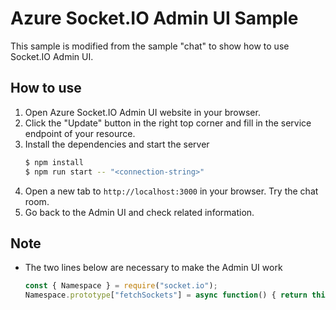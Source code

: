 
# Azure Socket.IO Admin UI Sample

This sample is modified from the sample "chat" to show how to use Socket.IO Admin UI.

## How to use 
1. Open Azure Socket.IO Admin UI website in your browser.
2. Click the "Update" button in the right top corner and fill in the service endpoint of your resource.
3. Install the dependencies and start the server
    ```bash
    $ npm install
    $ npm run start -- "<connection-string>"
    ```
4. Open a new tab to `http://localhost:3000` in your browser. Try the chat room.
5. Go back to the Admin UI and check related information.

## Note
- The two lines below are necessary to make the Admin UI work
    ```javascript
    const { Namespace } = require("socket.io");
    Namespace.prototype["fetchSockets"] = async function() { return this.local.fetchSockets(); };
    ```